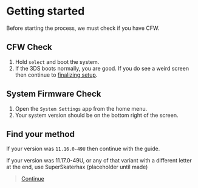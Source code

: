 # Getting started

Before starting the process, we must check if you have CFW.

## CFW Check

1. Hold `select` and boot the system.
2. If the 3DS boots normally, you are good. If you do see a weird screen then continue to [finalizing setup](/finalizing).

## System Firmware Check

1. Open the `System Settings` app from the home menu.
2. Your system version should be on the bottom right of the screen. 

## Find your method

If your version was `11.16.0-49U` then continue with the guide.

If your version was 11.17.0-49U, or any of that variant with a different letter at the end, use SuperSkaterhax (placeholder until made)
> [Continue](boot9strap)


